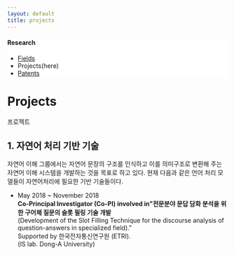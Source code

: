 ```yaml
---
layout: default
title: projects
---
```

 <div class="linklink" style = "background-color:#ffffff;border-radius:0 15px;align:right">
	<h4>Research</h4>
          <ul class="posts-list">
            <li class="post-link">
                <a class="post-title" href="https://youngjoongko.github.io/Research/Fields/">Fields</a>
            </li>
            <li>Projects(here)
            </li>
            <li class="post-link">
                <a class="post-title" href="https://youngjoongko.github.io/Research/patents/">Patents</a>
            </li>
          </ul>
  </div>


<div class="post">
  <h1 class="pageTitle">Projects</h1>	
  <p class="meta">프로젝트</p>
</div>
  <h2>1. 자연어 처리 기반 기술</h2>
  <p> 자연어 이해 그룹에서는 자연어 문장의 구조를 인식하고 이를 의미구조로 변환해 주는 자연어 이해 시스템을 개발하는 것을 목표로 하고 있다. 현재 다음과 같은 언어 처리 모델들이 자연어처리에 필요한 기반 기술들이다.</p>
  <ul>
	<li>
	May 2018 ~ November 2018<br> <b>Co-Principal Investigator (Co-PI) involved in"전문분야 문답 담화 분석을 위한 구어체 질문의 슬롯 필링 기술 개발</b><br>(Development of the Slot Filling Technique for the discourse analysis of question-answers in specialized field)." <br>
  Supported by 한국전자통신연구원 (ETRI).<br>
  (IS lab. Dong-A University)
	</li>
  </ul>
